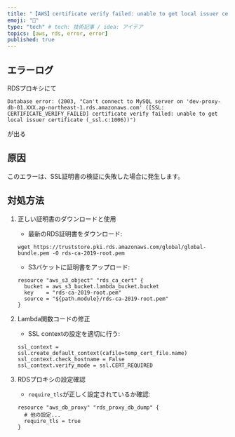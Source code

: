 ```yaml
---
title: "【AWS】certificate verify failed: unable to get local issuer certificate (\_ssl.c:1006)) が出る"
emoji: "🔘"
type: "tech" # tech: 技術記事 / idea: アイデア
topics: [aws, rds, error, error]
published: true
---
```



## エラーログ
RDSプロキシにて

```
Database error: (2003, "Can't connect to MySQL server on 'dev-proxy-db-01.XXX.ap-northeast-1.rds.amazonaws.com' ([SSL: CERTIFICATE_VERIFY_FAILED] certificate verify failed: unable to get local issuer certificate (_ssl.c:1006))")
```
が出る


## 原因
このエラーは、SSL証明書の検証に失敗した場合に発生します。

## 対処方法
1. 正しい証明書のダウンロードと使用
   - 最新のRDS証明書をダウンロード:
   ```
   wget https://truststore.pki.rds.amazonaws.com/global/global-bundle.pem -O rds-ca-2019-root.pem
   ```
   - S3バケットに証明書をアップロード:
   ```
   resource "aws_s3_object" "rds_ca_cert" {
     bucket = aws_s3_bucket.lambda_bucket.bucket
     key    = "rds-ca-2019-root.pem"
     source = "${path.module}/rds-ca-2019-root.pem"
   }
   ```

2. Lambda関数コードの修正
   - SSL contextの設定を適切に行う:
   ```
   ssl_context = ssl.create_default_context(cafile=temp_cert_file.name)
   ssl_context.check_hostname = False
   ssl_context.verify_mode = ssl.CERT_REQUIRED
   ```

3. RDSプロキシの設定確認
   - `require_tls`が正しく設定されているか確認:
   ```
   resource "aws_db_proxy" "rds_proxy_db_dump" {
     # 他の設定...
     require_tls = true
   }
   ```
